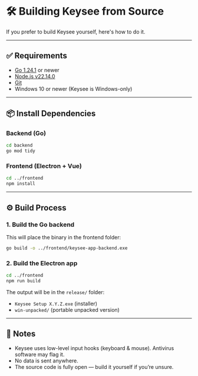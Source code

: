 # 🛠️ Building Keysee from Source

If you prefer to build Keysee yourself, here's how to do it.

---

## ✅ Requirements

- [Go 1.24.1](https://go.dev/dl/) or newer  
- [Node.js v22.14.0](https://nodejs.org/en/download)  
- [Git](https://git-scm.com/downloads)  
- Windows 10 or newer (Keysee is Windows-only)

---

## 📦 Install Dependencies

### Backend (Go)

```bash
cd backend
go mod tidy
```

### Frontend (Electron + Vue)

```bash
cd ../frontend
npm install
```

---

## ⚙️ Build Process

### 1. Build the Go backend

This will place the binary in the frontend folder:

```bash
go build -o ../frontend/keysee-app-backend.exe
```

### 2. Build the Electron app

```bash
cd ../frontend
npm run build
```

The output will be in the `release/` folder:

- `Keysee Setup X.Y.Z.exe` (installer)
- `win-unpacked/` (portable unpacked version)

---

## 🧠 Notes

- Keysee uses low-level input hooks (keyboard & mouse). Antivirus software may flag it.
- No data is sent anywhere.
- The source code is fully open — build it yourself if you’re unsure.
